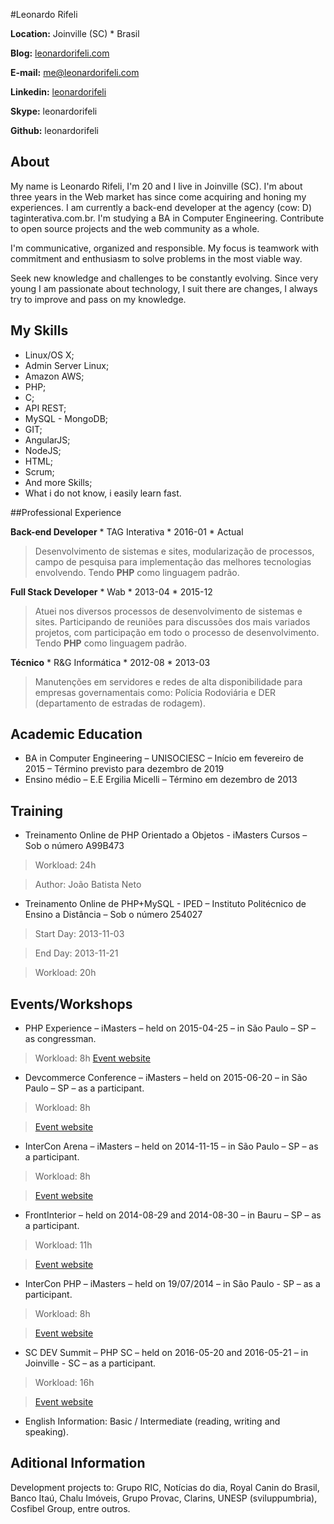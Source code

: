 #Leonardo Rifeli

**Location:** Joinville (SC) * Brasil

**Blog:** [leonardorifeli.com](https://leonardorifeli.com)

**E-mail:** [me@leonardorifeli.com](mailto:me@leonardorifeli.com)

**Linkedin:** [leonardorifeli](http://linkedin.com/in/leonardorifeli)

**Skype:** leonardorifeli

**Github:** leonardorifeli

## About

My name is Leonardo Rifeli, I'm 20 and I live in Joinville (SC). I'm about three years in the Web market has since come acquiring and honing my experiences. I am currently a back-end developer at the agency (cow: D) taginterativa.com.br. I'm studying a BA in Computer Engineering. Contribute to open source projects and the web community as a whole.

I'm communicative, organized and responsible. My focus is teamwork with commitment and enthusiasm to solve problems in the most viable way.

Seek new knowledge and challenges to be constantly evolving. Since very young I am passionate about technology, I suit there are changes, I always try to improve and pass on my knowledge.

## My Skills

* Linux/OS X;
* Admin Server Linux;
* Amazon AWS;
* PHP;
* C;
* API REST;
* MySQL - MongoDB;
* GIT;
* AngularJS;
* NodeJS;
* HTML;
* Scrum;
* And more Skills;
* What i do not know, i easily learn fast.

##Professional Experience

**Back-end Developer** * TAG Interativa * 2016-01 * Actual
>Desenvolvimento de sistemas e sites, modularização de processos, campo de pesquisa para implementação das melhores tecnologias envolvendo. Tendo **PHP** como linguagem padrão.

**Full Stack Developer** * Wab * 2013-04 * 2015-12

>Atuei nos diversos processos de desenvolvimento de sistemas e sites. Participando de reuniões para discussões dos mais variados projetos, com participação em todo o processo de desenvolvimento. Tendo **PHP** como linguagem padrão.

**Técnico** * R&G Informática * 2012-08 * 2013-03

>Manutenções em servidores e redes de alta disponibilidade para empresas governamentais como: Polícia Rodoviária e DER (departamento de estradas de rodagem).

## Academic Education

* BA in Computer Engineering – UNISOCIESC – Início em fevereiro de 2015 – Término previsto para dezembro de 2019
* Ensino médio – E.E Ergilia Micelli – Término em dezembro de 2013

## Training

* Treinamento Online de PHP Orientado a Objetos - iMasters Cursos – Sob o número A99B473

> Workload: 24h

> Author: João Batista Neto

* Treinamento Online de PHP+MySQL - IPED – Instituto Politécnico de Ensino a Distância – Sob o número 254027

> Start Day: 2013-11-03

> End Day: 2013-11-21

> Workload: 20h

## Events/Workshops

* PHP Experience – iMasters – held on 2015-04-25 – in São Paulo – SP – as congressman.

> Workload: 8h
> [Event website](http://phpexperience.imasters.com.br/)

* Devcommerce Conference – iMasters – held on 2015-06-20 – in São Paulo – SP – as a participant.

> Workload: 8h

> [Event website](http://devcommerce.imasters.com.br/)

* InterCon Arena – iMasters – held on 2014-11-15 – in São Paulo – SP – as a participant.

> Workload: 8h

> [Event website](http://intercon.imasters.com.br/)

* FrontInterior – held on 2014-08-29 and 2014-08-30 – in Bauru – SP – as a participant.

> Workload: 11h

> [Event website](https://www.facebook.com/Frontinterior)

* InterCon PHP – iMasters – held on 19/07/2014 – in São Paulo - SP – as a participant.

> Workload: 8h

> [Event website](http://interconphp.imasters.com.br/)

* SC DEV Summit – PHP SC – held on 2016-05-20 and 2016-05-21 – in Joinville - SC – as a participant.

> Workload: 16h

> [Event website](http://scdevsummit.com.br/)


* English Information: Basic / Intermediate (reading, writing and speaking).

## Aditional Information

Development projects to: Grupo RIC, Notícias do dia, Royal Canin do Brasil, Banco Itaú, Chalu Imóveis, Grupo Provac, Clarins, UNESP (sviluppumbria), Cosfibel Group, entre outros.
